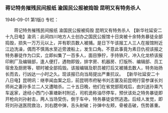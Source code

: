 ### 蒋记特务摧残民间报纸  渝国民公报被捣毁  昆明又有特务杀人

1946-09-01
第1版()
专栏：

　　蒋记特务摧残民间报纸
    渝国民公报被捣毁
    昆明又有特务杀人
    【新华社延安二十九日电】渝讯：此间四川地方人士创办之国民公报馆十日突被十余特务暴徒全部捣毁，损失一万万元以上，并有职员数人被捕。是日下午该报工人三人在报馆附近江边洗澡，偶而不慎溅水至近旁渡船上，发生口角。不意此事竟为素日仇视该报之特务暴徒作为口实，立即纠集了一百多人，面目狰狞，手持铁尺，冲入化龙桥该报印刷厂及编辑部，逢人便打，遇物即毁，排字房、机器房、打版所、编辑部、员工宿舍及厨房等，顿时被全部捣毁。该报编辑及职员被打后又被捕去数人，特务始扬长而去，行凶达一小时之久。现该报已向当局提出严重抗议。
    【新华社延安二十八日电】昆明讯：继李闻血案之后，前昆明市府秘书刘志寰及前昆明行营参谋长刘师尚之妻孙多兰二人又遭暗杀。二十五日晚，他们在省党部观戏后，由刘送孙乘汽车返家，途经小西门小篆塘新村附近，司机诡称油尽停车，预伏该处之特务暴徒即开枪向刘孙射击，两人当场受伤，倒于车中，特务暴徒安然逃逸。后经人发觉，即将刘孙送医院救治，刘右腮中弹，舌头射破；孙弹中左颊，骨被击破，伤势甚重。
